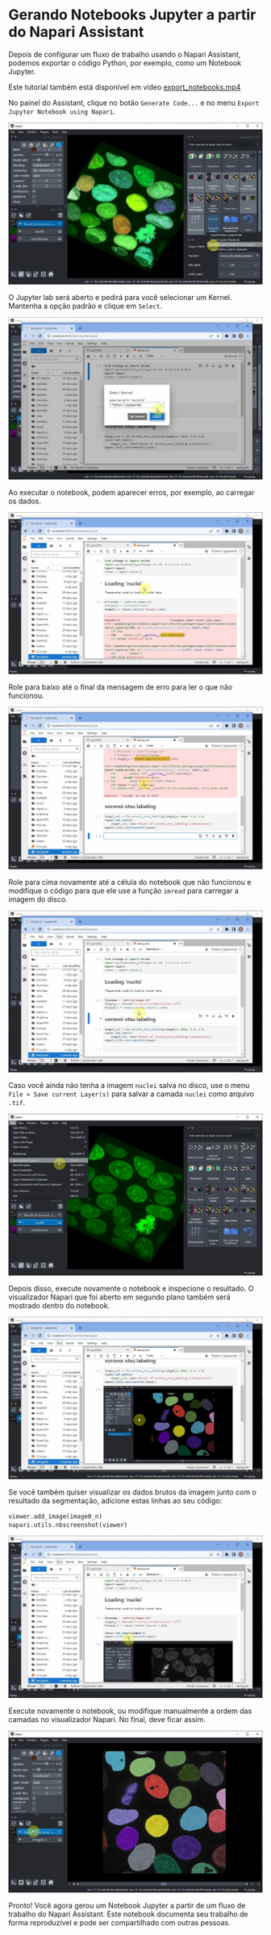 # Gerando Notebooks Jupyter a partir do Napari Assistant

Depois de configurar um fluxo de trabalho usando o Napari Assistant, podemos exportar o código Python, por exemplo, como um Notebook Jupyter.

Este tutorial também está disponível em vídeo [export_notebooks.mp4](images/export_notebooks.mp4)

No painel do Assistant, clique no botão `Generate Code...` e no menu `Export Jupyter Notebook using Napari`.

![](images/export_notebooks01.jpg)

O Jupyter lab será aberto e pedirá para você selecionar um Kernel. Mantenha a opção padrão e clique em `Select`.

![](images/export_notebooks02.jpg)

Ao executar o notebook, podem aparecer erros, por exemplo, ao carregar os dados.

![](images/export_notebooks03.jpg)

Role para baixo até o final da mensagem de erro para ler o que não funcionou.

![](images/export_notebooks04.jpg)

Role para cima novamente até a célula do notebook que não funcionou e modifique o código para que ele use a função `imread` para carregar a imagem do disco.

![](images/export_notebooks05.jpg)

Caso você ainda não tenha a imagem `nuclei` salva no disco, use o menu `File > Save current Layer(s)` para salvar a camada `nuclei` como arquivo `.tif`.

![](images/export_notebooks06.jpg)

Depois disso, execute novamente o notebook e inspecione o resultado. O visualizador Napari que foi aberto em segundo plano também será mostrado dentro do notebook.

![](images/export_notebooks07.jpg)

Se você também quiser visualizar os dados brutos da imagem junto com o resultado da segmentação, adicione estas linhas ao seu código:

```python
viewer.add_image(image0_n)
napari.utils.nbscreenshot(viewer)
```

![](images/export_notebooks08.jpg)

Execute novamente o notebook, ou modifique manualmente a ordem das camadas no visualizador Napari. No final, deve ficar assim.

![](images/export_notebooks09.jpg)

Pronto! Você agora gerou um Notebook Jupyter a partir de um fluxo de trabalho do Napari Assistant. Este notebook documenta seu trabalho de forma reproduzível e pode ser compartilhado com outras pessoas.